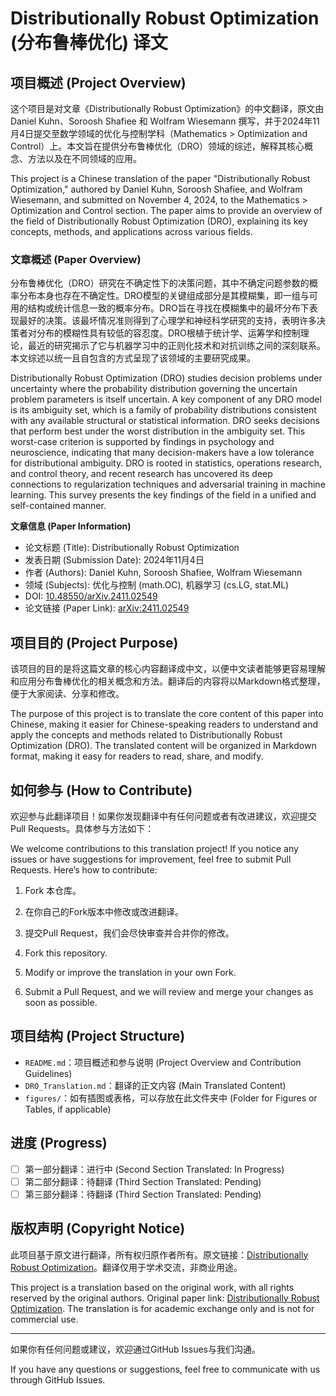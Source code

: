 # Distributionally Robust Optimization (分布鲁棒优化) 译文

## 项目概述 (Project Overview)
这个项目是对文章《Distributionally Robust Optimization》的中文翻译，原文由 Daniel Kuhn、Soroosh Shafiee 和 Wolfram Wiesemann 撰写，并于2024年11月4日提交至数学领域的优化与控制学科（Mathematics > Optimization and Control）上。本文旨在提供分布鲁棒优化（DRO）领域的综述，解释其核心概念、方法以及在不同领域的应用。

This project is a Chinese translation of the paper "Distributionally Robust Optimization," authored by Daniel Kuhn, Soroosh Shafiee, and Wolfram Wiesemann, and submitted on November 4, 2024, to the Mathematics > Optimization and Control section. The paper aims to provide an overview of the field of Distributionally Robust Optimization (DRO), explaining its key concepts, methods, and applications across various fields.

### 文章概述 (Paper Overview)
分布鲁棒优化（DRO）研究在不确定性下的决策问题，其中不确定问题参数的概率分布本身也存在不确定性。DRO模型的关键组成部分是其模糊集，即一组与可用的结构或统计信息一致的概率分布。DRO旨在寻找在模糊集中的最坏分布下表现最好的决策。该最坏情况准则得到了心理学和神经科学研究的支持，表明许多决策者对分布的模糊性具有较低的容忍度。DRO根植于统计学、运筹学和控制理论，最近的研究揭示了它与机器学习中的正则化技术和对抗训练之间的深刻联系。本文综述以统一且自包含的方式呈现了该领域的主要研究成果。

Distributionally Robust Optimization (DRO) studies decision problems under uncertainty where the probability distribution governing the uncertain problem parameters is itself uncertain. A key component of any DRO model is its ambiguity set, which is a family of probability distributions consistent with any available structural or statistical information. DRO seeks decisions that perform best under the worst distribution in the ambiguity set. This worst-case criterion is supported by findings in psychology and neuroscience, indicating that many decision-makers have a low tolerance for distributional ambiguity. DRO is rooted in statistics, operations research, and control theory, and recent research has uncovered its deep connections to regularization techniques and adversarial training in machine learning. This survey presents the key findings of the field in a unified and self-contained manner.

**文章信息 (Paper Information)**
- 论文标题 (Title): Distributionally Robust Optimization
- 发表日期 (Submission Date): 2024年11月4日
- 作者 (Authors): Daniel Kuhn, Soroosh Shafiee, Wolfram Wiesemann
- 领域 (Subjects): 优化与控制 (math.OC), 机器学习 (cs.LG, stat.ML)
- DOI: [10.48550/arXiv.2411.02549](https://doi.org/10.48550/arXiv.2411.02549)
- 论文链接 (Paper Link): [arXiv:2411.02549](https://arxiv.org/abs/2411.02549)

## 项目目的 (Project Purpose)
该项目的目的是将这篇文章的核心内容翻译成中文，以便中文读者能够更容易理解和应用分布鲁棒优化的相关概念和方法。翻译后的内容将以Markdown格式整理，便于大家阅读、分享和修改。

The purpose of this project is to translate the core content of this paper into Chinese, making it easier for Chinese-speaking readers to understand and apply the concepts and methods related to Distributionally Robust Optimization (DRO). The translated content will be organized in Markdown format, making it easy for readers to read, share, and modify.

## 如何参与 (How to Contribute)
欢迎参与此翻译项目！如果你发现翻译中有任何问题或者有改进建议，欢迎提交Pull Requests。具体参与方法如下：

We welcome contributions to this translation project! If you notice any issues or have suggestions for improvement, feel free to submit Pull Requests. Here’s how to contribute:

1. Fork 本仓库。
2. 在你自己的Fork版本中修改或改进翻译。
3. 提交Pull Request，我们会尽快审查并合并你的修改。

1. Fork this repository.
2. Modify or improve the translation in your own Fork.
3. Submit a Pull Request, and we will review and merge your changes as soon as possible.

## 项目结构 (Project Structure)
- `README.md`：项目概述和参与说明 (Project Overview and Contribution Guidelines)
- `DRO_Translation.md`：翻译的正文内容 (Main Translated Content)
- `figures/`：如有插图或表格，可以存放在此文件夹中 (Folder for Figures or Tables, if applicable)

## 进度 (Progress)
- [ ] 第一部分翻译：进行中 (Second Section Translated: In Progress)
- [ ] 第二部分翻译：待翻译 (Third Section Translated: Pending)
- [ ] 第三部分翻译：待翻译 (Third Section Translated: Pending)

## 版权声明 (Copyright Notice)
此项目基于原文进行翻译，所有权归原作者所有。原文链接：[Distributionally Robust Optimization](https://arxiv.org/abs/2411.02549)。翻译仅用于学术交流，非商业用途。

This project is a translation based on the original work, with all rights reserved by the original authors. Original paper link: [Distributionally Robust Optimization](https://arxiv.org/abs/2411.02549). The translation is for academic exchange only and is not for commercial use.

---

如果你有任何问题或建议，欢迎通过GitHub Issues与我们沟通。

If you have any questions or suggestions, feel free to communicate with us through GitHub Issues.
